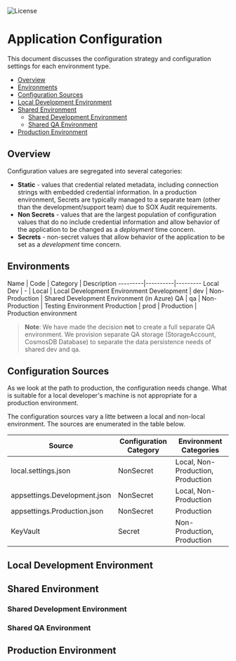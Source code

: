 ![License](https://img.shields.io/badge/license-MIT-green.svg)
<h1>Application Configuration</h1>
This document discusses the configuration strategy and configuration settings for each environment type.  
    
- [Overview](#overview)
- [Environments](#environments)
- [Configuration Sources](#configuration-sources)
- [Local Development Environment](#local-development-environment)
- [Shared Environment](#shared-environment)
  - [Shared Development Environment](#shared-development-environment)
  - [Shared QA Environment](#shared-qa-environment)
- [Production Environment](#production-environment)


## Overview
Configuration values are segregated into several categories:  
* __Static__ - values that credential related metadata, including connection strings with embedded credential information.  In a production environment, Secrets are typically managed to a separate team (other than the development/support team) due to SOX Audit requirements.
* __Non Secrets__ - values that are the largest population of configuration values that do no include credential information and allow behavior of the application to be changed as a _deployment_ time concern.
* __Secrets__ - non-secret values that allow behavior of the application to be set as a _development_ time concern.

## Environments

Name | Code | Category | Description
---------|----------|---------
 Local Dev | - | Local | Local Development Environment
 Development | dev | Non-Production | Shared Development Environment (in Azure)
 QA | qa | Non-Production | Testing Environment
 Production | prod | Production | Production environment

 > __Note__: We have made the decision __not__ to create a full separate QA environment.  We provision separate QA storage (StorageAccount, CosmosDB Database) to separate the data persistence needs of shared dev and qa.

## Configuration Sources
As we look at the path to production, the configuration needs change.  What is suitable for a local developer's machine is not appropriate for a production environment.

The configuration sources vary a litte between a local and non-local environment.  The sources are enumerated in the table below.

Source| Configuration Category | Environment Categories
---------|----------|---------
 local.settings.json | NonSecret | Local, Non-Production, Production
 appsettings.Development.json | NonSecret | Local, Non-Production
 appsettings.Production.json | NonSecret | Production
 KeyVault | Secret | Non-Production, Production

## Local Development Environment
## Shared Environment
### Shared Development Environment
### Shared QA Environment
## Production Environment
